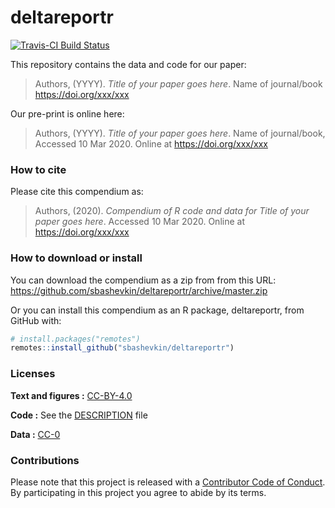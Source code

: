 
<!-- README.md is generated from README.Rmd. Please edit that file -->

# deltareportr

[![Travis-CI Build
Status](https://travis-ci.org/sbashevkin/deltareportr.svg?branch=master)](https://travis-ci.org/sbashevkin/deltareportr)

This repository contains the data and code for our paper:

> Authors, (YYYY). *Title of your paper goes here*. Name of journal/book
> <https://doi.org/xxx/xxx>

Our pre-print is online here:

> Authors, (YYYY). *Title of your paper goes here*. Name of
> journal/book, Accessed 10 Mar 2020. Online at
> <https://doi.org/xxx/xxx>

### How to cite

Please cite this compendium as:

> Authors, (2020). *Compendium of R code and data for Title of your
> paper goes here*. Accessed 10 Mar 2020. Online at
> <https://doi.org/xxx/xxx>

### How to download or install

You can download the compendium as a zip from from this URL:
<https://github.com/sbashevkin/deltareportr/archive/master.zip>

Or you can install this compendium as an R package, deltareportr, from
GitHub with:

``` r
# install.packages("remotes")
remotes::install_github("sbashevkin/deltareportr")
```

### Licenses

**Text and figures :**
[CC-BY-4.0](http://creativecommons.org/licenses/by/4.0/)

**Code :** See the [DESCRIPTION](DESCRIPTION) file

**Data :** [CC-0](http://creativecommons.org/publicdomain/zero/1.0/)

### Contributions

Please note that this project is released with a [Contributor Code of
Conduct](CONDUCT.md). By participating in this project you agree to
abide by its terms.
